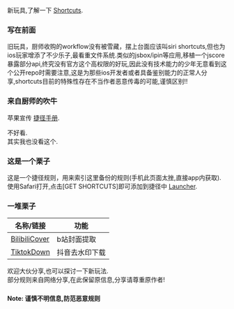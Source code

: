 新玩具,了解一下 [Shortcuts](https://itunes.apple.com/cn/app/shortcuts/id915249334?l=en&mt=8).   

### 写在前面

旧玩具，厨师收购的workflow没有被雪藏，摆上台面应该叫siri shortcuts,但也为ios玩家增添了不少乐子,最看重文件系统.类似的jsbox/ipin等应用,移植一个jscore暴露部分api,终究没有官方这个高权限的好玩,因此没有技术能力的少年无意看到这个公开repo时需要注意,这是为那些ios开发者或者具备鉴别能力的正常人分享,shortcuts目前的特殊性存在不当作者恶意传毒的可能,谨慎区别!!

### 来自厨师的吹牛

苹果宣传 [捷径手册](https://support.apple.com/zh-cn/guide/shortcuts/welcome/ios).

不好看.<br>
其实我也没看这个.

### 这是一个栗子

这是一个捷径规则，用来索引这里备份的规则(手机此页面太挫,直接app内获取).<br>
使用Safari打开,点击[GET SHORTCUTS]即可添加到捷径中 [Launcher](todo).

### 一堆栗子
名称/链接 | 功能
----- | -----
[BilibiliCover](https://www.icloud.com/shortcuts/011a64eae1924cc0986923a1f6f1dd2a) | b站封面提取
[TiktokDown](https://www.icloud.com/shortcuts/011a64eae1924cc0986923a1f6f1dd2a) | 抖音去水印下载


欢迎大伙分享,也可以探讨一下新玩法.<br>
部分规则来自网络分享,在此保留原信息,分享请尊重原作者!

### 

**Note: 谨慎不明信息,防范恶意规则**

